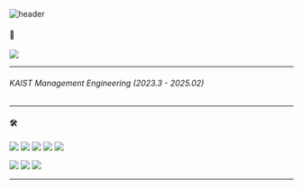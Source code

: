 ![header](https://capsule-render.vercel.app/api?type=waving&color=black&height=200&section=header&text=&fontSize=50)

#### 🦝
<img src="https://img.shields.io/badge/edwinjungwoo@gmail.com-EA4335?style=flat-square&logo=Gmail&logoColor=white"/>  


---
###### KAIST Management Engineering (2023.3 - 2025.02)

---


#### 🛠
<img src="https://img.shields.io/badge/Python-3776AB?style=flat-square&logo=Python&logoColor=white"/> <img src="https://img.shields.io/badge/PyTorch-EE4C2C?style=flat-square&logo=PyTorch&logoColor=white"/> <img src="https://img.shields.io/badge/Linux-FCC624?style=flat-square&logo=Linux&logoColor=white"/> <img src="https://img.shields.io/badge/Docker-2496ED?style=flat-square&logo=Docker&logoColor=white"/> <img src="https://img.shields.io/badge/MySQL-4479A1?style=flat-square&logo=MySQL&logoColor=white"/>

<img src="https://img.shields.io/badge/Notion-000000?style=flat-square&logo=Notion&logoColor=white"/> <img src="https://img.shields.io/badge/Slack-4A154B?style=flat-square&logo=Slack&logoColor=white"/> <img src="https://img.shields.io/badge/Git-F05032?style=flat-square&logo=Git&logoColor=white"/> 

---
